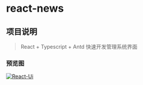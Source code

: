 # react-news

## 项目说明

> React + Typescript + Antd 快速开发管理系统界面

### 预览图

[![React-Ui](https://github.com/guobin211/react-news/master/images/img.png)](https://github.com/guobin211/react-news)


